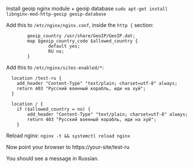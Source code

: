 Install geoip nginx module + geoip database
`sudo apt-get install libnginx-mod-http-geoip geoip-database`

Add this to `/etc/nginx/nginx.conf`, inside the `http {` section:
```
        geoip_country /usr/share/GeoIP/GeoIP.dat;
        map $geoip_country_code $allowed_country {
                default yes;
                RU no;
        }
```

Add this to `/etc/nginx/sites-enabled/*`:
```
  location /test-ru {
    add_header "Content-Type" "text/plain; charset=utf-8" always;
    return 403 "Русский военный корабль, иди на хуй";
  }

  location / {
    if ($allowed_country = no) {
        add_header "Content-Type" "text/plain; charset=utf-8" always;
        return 403 "Русский военный корабль, иди на хуй";
    }
```

Reload nginx:
`nginx -t && systemctl reload nginx`

Now point your browser to https://your-site/test-ru

You should see a message in Russian.
